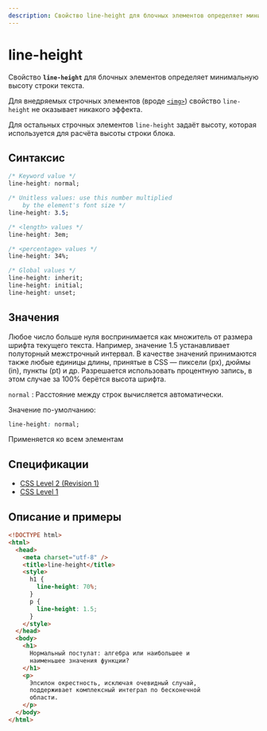 ```yaml
---
description: Свойство line-height для блочных элементов определяет минимальную высоту строки текста
---
```


# line-height

Свойство **`line-height`** для блочных элементов определяет минимальную высоту строки текста.

Для внедряемых строчных элементов (вроде [`<img>`](../html/img.md)) свойство `line-height` не оказывает никакого эффекта.

Для остальных строчных элементов `line-height` задаёт высоту, которая используется для расчёта высоты строки блока.

## Синтаксис

```css
/* Keyword value */
line-height: normal;

/* Unitless values: use this number multiplied
	by the element's font size */
line-height: 3.5;

/* <length> values */
line-height: 3em;

/* <percentage> values */
line-height: 34%;

/* Global values */
line-height: inherit;
line-height: initial;
line-height: unset;
```

## Значения

Любое число больше нуля воспринимается как множитель от размера шрифта текущего текста. Например, значение 1.5 устанавливает полуторный межстрочный интервал. В качестве значений принимаются также любые единицы длины, принятые в CSS — пиксели (px), дюймы (in), пункты (pt) и др. Разрешается использовать процентную запись, в этом случае за 100% берётся высота шрифта.

`normal`
: Расстояние между строк вычисляется автоматически.

Значение по-умолчанию:

```css
line-height: normal;
```

Применяется ко всем элементам

## Спецификации

- [CSS Level 2 (Revision 1)](http://www.w3.org/TR/CSS2/visudet.html#propdef-line-height)
- [CSS Level 1](http://www.w3.org/TR/CSS1/#line-height)

## Описание и примеры

```html
<!DOCTYPE html>
<html>
  <head>
    <meta charset="utf-8" />
    <title>line-height</title>
    <style>
      h1 {
        line-height: 70%;
      }
      p {
        line-height: 1.5;
      }
    </style>
  </head>
  <body>
    <h1>
      Нормальный постулат: алгебра или наибольшее и
      наименьшее значения функции?
    </h1>
    <p>
      Эпсилон окрестность, исключая очевидный случай,
      поддерживает комплексный интеграл по бесконечной
      области.
    </p>
  </body>
</html>
```
